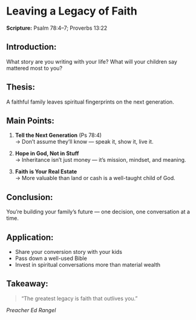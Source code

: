 # Leaving a Legacy of Faith

**Scripture:** Psalm 78:4–7; Proverbs 13:22

## Introduction:

What story are you writing with your life? What will your children say mattered most to you?

## Thesis:

A faithful family leaves spiritual fingerprints on the next generation.

## Main Points:

1. **Tell the Next Generation** (Ps 78:4)  
   → Don’t assume they’ll know — speak it, show it, live it.

2. **Hope in God, Not in Stuff**  
   → Inheritance isn’t just money — it’s mission, mindset, and meaning.

3. **Faith is Your Real Estate**  
   → More valuable than land or cash is a well-taught child of God.

## Conclusion:

You’re building your family’s future — one decision, one conversation at a time.

## Application:

- Share your conversion story with your kids
- Pass down a well-used Bible
- Invest in spiritual conversations more than material wealth

## Takeaway:

> “The greatest legacy is faith that outlives you.”

_Preacher Ed Rangel_

